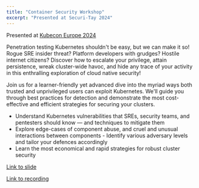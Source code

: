 ```yaml
---
title: "Container Security Workshop"
excerpt: "Presented at Securi-Tay 2024"
---
```


Presented at [Kubecon Europe 2024](https://kccnceu2024.sched.com/event/1YeR0)


Penetration testing Kubernetes shouldn't be easy, but we can make it so! Rogue SRE insider threat? Platform developers with grudges? Hostile internet citizens? Discover how to escalate your privilege, attain persistence, wreak cluster-wide havoc, and hide any trace of your activity in this enthralling exploration of cloud native security! 

Join us for a learner-friendly yet advanced dive into the myriad ways both trusted and unprivileged users can exploit Kubernetes. We'll guide you through best practices for detection and demonstrate the most cost-effective and efficient strategies for securing your clusters. 

- Understand Kubernetes vulnerabilities that SREs, security teams, and pentesters should know — and techniques to mitigate them 
- Explore edge-cases of component abuse, and cruel and unusual interactions between components - Identify various adversary levels and tailor your defences accordingly 
- Learn the most economical and rapid strategies for robust cluster security 

[Link to slide](/assets/talks/Kubecon-EU-Ill-Let-Myself-In.pdf)

[Link to recording](https://www.youtube.com/watch?v=f10WQlr0h_M)
